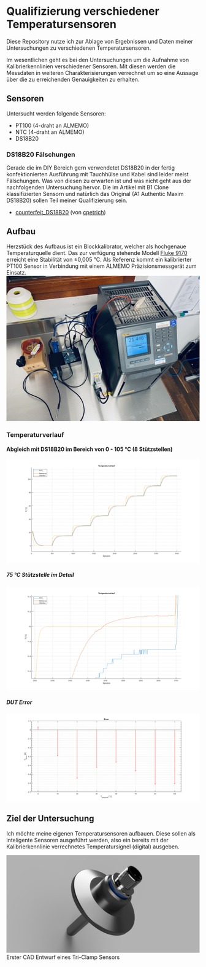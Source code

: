 # Qualifizierung verschiedener Temperatursensoren

Diese Repository nutze ich zur Ablage von Ergebnissen und Daten meiner Untersuchungen zu verschiedenen Temperatursensoren.

Im wesentlichen geht es bei den Untersuchungen um die Aufnahme von Kalibrierkennlinien verschiedener Sensoren. Mit diesen werden die Messdaten in weiteren Charakterisierungen verrechnet um so eine Aussage über die zu erreichenden Genauigkeiten zu erhalten.


## Sensoren
Untersucht werden folgende Sensoren:
* PT100 (4-draht an ALMEMO)
* NTC (4-draht an ALMEMO)
* DS18B20

### DS18B20 Fälschungen
Gerade die im DIY Bereich gern verwendetet DS18B20 in der fertig konfektionierten Ausführung mit Tauchhülse und Kabel sind leider meist Fälschungen. Was von diesen zu erwarten ist und was nicht geht aus der nachfolgenden Untersuchung hervor. Die im Artikel mit B1 Clone klassifizierten Sensorn und natürlich das Original (A1 Authentic Maxim DS18B20) sollen Teil meiner Qualifizierung sein.

* [counterfeit_DS18B20](https://github.com/cpetrich/counterfeit_DS18B20) (von [cpetrich](https://github.com/cpetrich))

## Aufbau
Herzstück des Aufbaus ist ein Blockkalibrator, welcher als hochgenaue Temperaturquelle dient. Das zur verfügung stehende Modell [Fluke 9170](https://www.fluke.com/de-de/produkt/kalibratoren/temperaturkalibratoren/fluke-calibration-9170) erreicht eine Stabilität von ±0,005 °C. Als Referenz kommt ein kalibrierter PT100 Sensor in Verbindung mit einem ALMEMO Präzisionsmessgerät zum Einsatz.
![Versuchsaufbau mit Fluke Blockkalibrator](/Docu/IMG_0576.jpeg)

### Temperaturverlauf
#### Abgleich mit DS18B20 im Bereich von 0 - 105 °C (8 Stützstellen)
![Temperature diagram](/Runs/004/temperature_diagram.png)

##### 75 °C Stützstelle im Detail
![Temperature diagram detail @ 75 °C](/Runs/004/temperature_diagram_detail75.png)

##### DUT Error
![DUT Error](/Runs/004/dut_error.png)


## Ziel der Untersuchung
Ich möchte meine eigenen Temperatursensoren aufbauen. Diese sollen als inteligente Sensoren ausgeführt werden, also ein bereits mit der Kalibrierkennlinie verrechnetes Temperatursignel (digital) ausgeben.

![Erster CAD Entwurf eines Tri-Clamp Sensors](Engineering/ASY_Thermowell_50_v2.jpeg)
Erster CAD Entwurf eines Tri-Clamp Sensors
